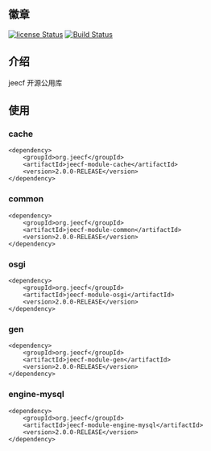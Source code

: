 
## 徽章  
[![license Status](https://img.shields.io/badge/License-Apache%202.0-blue.svg?branch=v2.0)](http://www.apache.org/licenses/LICENSE-2.0.txt)
[![Build Status](https://travis-ci.org/cgfly/jeecf.svg?branch=v2.0)](https://travis-ci.org/cgfly/jeecf)  
## 介绍  
jeecf 开源公用库

## 使用
### cache  
``` 
<dependency>
    <groupId>org.jeecf</groupId>
    <artifactId>jeecf-module-cache</artifactId>
    <version>2.0.0-RELEASE</version>
</dependency>
``` 
### common  
``` 
<dependency>  
    <groupId>org.jeecf</groupId>  
    <artifactId>jeecf-module-common</artifactId>  
    <version>2.0.0-RELEASE</version>  
</dependency>
``` 
### osgi  
``` 
<dependency>
    <groupId>org.jeecf</groupId>  
    <artifactId>jeecf-module-osgi</artifactId>
    <version>2.0.0-RELEASE</version>
</dependency>
```  
### gen  
``` 
<dependency>
    <groupId>org.jeecf</groupId>
    <artifactId>jeecf-module-gen</artifactId>
    <version>2.0.0-RELEASE</version>
</dependency>
``` 
### engine-mysql  
``` 
<dependency>
    <groupId>org.jeecf</groupId>
    <artifactId>jeecf-module-engine-mysql</artifactId>
    <version>2.0.0-RELEASE</version>
</dependency>
``` 
